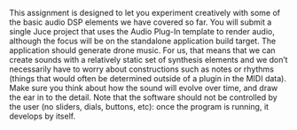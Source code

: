This assignment is designed to let you experiment creatively with some of the basic audio DSP elements we have covered so far. You will submit a single Juce project that uses the Audio Plug-In template to render audio, although the focus will be on the standalone application build target. The application should generate drone music. For us, that means that we can create sounds with a relatively static set of synthesis elements and we don’t necessarily have to worry about constructions such as notes or rhythms (things that would often be determined outside of a plugin in the MIDI data). Make sure you think about how the sound will evolve over time, and draw the ear in to the detail. Note that the software should not be controlled by the user (no sliders, dials, buttons, etc): once the program is running, it develops by itself.
